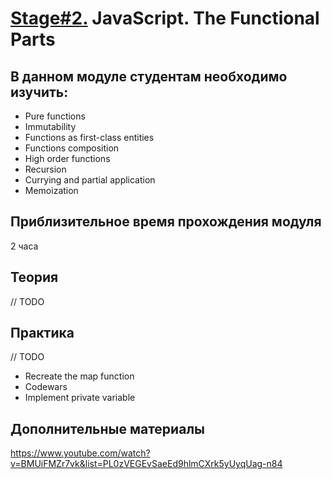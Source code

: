 # [Stage#2.](../../) JavaScript. The Functional Parts
## В данном модуле студентам необходимо изучить:
- Pure functions
- Immutability
- Functions as first-class entities
- Functions composition
- High order functions
- Recursion
- Currying and partial application
- Memoization

## Приблизительное время прохождения модуля
2 часа

## Теория 
// TODO

## Практика
// TODO
- Recreate the map function
- Codewars
- Implement private variable

 ## Дополнительные материалы
 https://www.youtube.com/watch?v=BMUiFMZr7vk&list=PL0zVEGEvSaeEd9hlmCXrk5yUyqUag-n84

